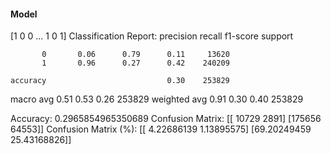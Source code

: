 #### Model
[1 0 0 ... 1 0 1]
Classification Report:
              precision    recall  f1-score   support

           0       0.06      0.79      0.11     13620
           1       0.96      0.27      0.42    240209

    accuracy                           0.30    253829
   macro avg       0.51      0.53      0.26    253829
weighted avg       0.91      0.30      0.40    253829

Accuracy: 0.2965854965350689
Confusion Matrix:
[[ 10729   2891]
 [175656  64553]]
Confusion Matrix (%):
[[ 4.22686139  1.13895575]
 [69.20249459 25.43168826]]
